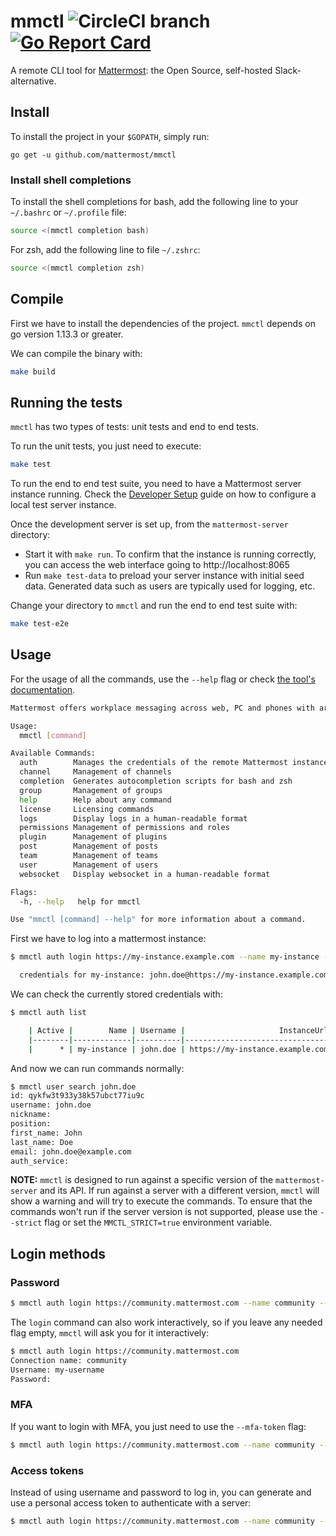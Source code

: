 # mmctl ![CircleCI branch](https://img.shields.io/circleci/project/github/mattermost/mmctl/master.svg) [![Go Report Card](https://goreportcard.com/badge/github.com/mattermost/mmctl)](https://goreportcard.com/report/github.com/mattermost/mmctl)

A remote CLI tool for [Mattermost](https://github.com/mattermost/mattermost-server): the Open Source, self-hosted Slack-alternative.

## Install

To install the project in your `$GOPATH`, simply run:

```
go get -u github.com/mattermost/mmctl
```

### Install shell completions

To install the shell completions for bash, add the following line to your `~/.bashrc` or `~/.profile` file:

```sh
source <(mmctl completion bash)
```

For zsh, add the following line to file `~/.zshrc`:

```sh
source <(mmctl completion zsh)
```

## Compile

First we have to install the dependencies of the project. `mmctl` depends on go version 1.13.3 or greater.

We can compile the binary with:

```sh
make build
```

## Running the tests

`mmctl` has two types of tests: unit tests and end to end tests.

To run the unit tests, you just need to execute:

```sh
make test
```

To run the end to end test suite, you need to have a Mattermost server instance running. Check the [Developer Setup](https://developers.mattermost.com/contribute/server/developer-setup/) guide on how to configure a local test server instance.

Once the development server is set up, from the `mattermost-server` directory:
 - Start it with `make run`. To confirm that the instance is running correctly, you can access the web interface going to http://localhost:8065
 - Run `make test-data` to preload your server instance with initial seed data. Generated data such as users are typically used for logging, etc.

Change your directory to `mmctl` and run the end to end test suite with:

```sh
make test-e2e
```

## Usage

For the usage of all the commands, use the `--help` flag or check [the tool's documentation](./docs/mmctl.rst).

```sh
Mattermost offers workplace messaging across web, PC and phones with archiving, search and integration with your existing systems. Documentation available at https://docs.mattermost.com

Usage:
  mmctl [command]

Available Commands:
  auth        Manages the credentials of the remote Mattermost instances
  channel     Management of channels
  completion  Generates autocompletion scripts for bash and zsh
  group       Management of groups
  help        Help about any command
  license     Licensing commands
  logs        Display logs in a human-readable format
  permissions Management of permissions and roles
  plugin      Management of plugins
  post        Management of posts
  team        Management of teams
  user        Management of users
  websocket   Display websocket in a human-readable format

Flags:
  -h, --help   help for mmctl

Use "mmctl [command] --help" for more information about a command.
```

First we have to log into a mattermost instance:

```sh
$ mmctl auth login https://my-instance.example.com --name my-instance --username john.doe --password mysupersecret

  credentials for my-instance: john.doe@https://my-instance.example.com stored

```

We can check the currently stored credentials with:

```sh
$ mmctl auth list

    | Active |        Name | Username |                     InstanceUrl |
    |--------|-------------|----------|---------------------------------|
    |      * | my-instance | john.doe | https://my-instance.example.com |

```

And now we can run commands normally:

```sh
$ mmctl user search john.doe
id: qykfw3t933y38k57ubct77iu9c
username: john.doe
nickname:
position:
first_name: John
last_name: Doe
email: john.doe@example.com
auth_service:
```

**NOTE:** `mmctl` is designed to run against a specific version of the `mattermost-server` and its API. If run against a server with a different version, `mmctl` will show a warning and will try to execute the commands. To ensure that the commands won't run if the server version is not supported, please use the `--strict` flag or set the `MMCTL_STRICT=true` environment variable.

## Login methods

### Password

```sh
$ mmctl auth login https://community.mattermost.com --name community --username my-username --password mysupersecret
```

The `login` command can also work interactively, so if you leave any needed flag empty, `mmctl` will ask you for it interactively:

```sh
$ mmctl auth login https://community.mattermost.com
Connection name: community
Username: my-username
Password:
```

### MFA

If you want to login with MFA, you just need to use the `--mfa-token` flag:

```sh
$ mmctl auth login https://community.mattermost.com --name community --username my-username --password mysupersecret --mfa-token 123456
```

### Access tokens

Instead of using username and password to log in, you can generate and use a personal access token to authenticate with a server:

```sh
$ mmctl auth login https://community.mattermost.com --name community --access-token MY_ACCESS_TOKEN
```
